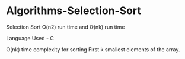 # Algorithms-Selection-Sort

Selection Sort  O(n2) run time and  O(nk) run time

Language Used - C

O(nk) time complexity for sorting First k smallest elements of the array. 
